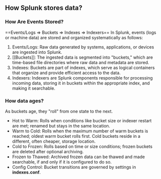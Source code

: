 ## How Splunk stores data?
### How Are Events Stored?
==Events/Logs => Buckets => Indexes => Indexers==
In Splunk, events (logs or machine data) are stored and organized systematically as follows:
1. Events/Logs: Raw data generated by systems, applications, or devices are ingested into Splunk.
2. [[Buckets]]: The ingested data is segmented into "buckets," which are time-based file directories where raw data and metadata are stored.
3. Indexes: Buckets are part of indexes, which serve as logical containers that organize and provide efficient access to the data.
4. Indexers: Indexers are Splunk components responsible for processing incoming data, storing it in buckets within the appropriate index, and making it searchable.
### How data ages?
As buckets age, they "roll" from one state to the next. 
- Hot to Warm: Rolls when conditions like bucket size or indexer restart are met; renamed but stays in the same location.
- Warm to Cold: Rolls when the maximum number of warm buckets is reached; oldest warm bucket rolls first. Cold buckets reside in a different, often cheaper, storage location.
- Cold to Frozen: Rolls based on time or size conditions; frozen buckets are deleted after optional archiving.
- Frozen to Thawed: Archived frozen data can be thawed and made searchable, if and only if it is configured to do so.
- Config Control: Bucket transitions are governed by settings in **indexes.conf**.

